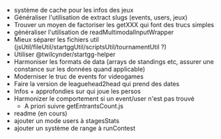 - système de cache pour les infos des jeux
- Généraliser l'utilisation de extract slugs (events, users, jeux)
- Trouver un moyen de factoriser les getXXX qui font des trucs simples
- généraliser l'utilisation de readMultimodalInputWrapper
- Mieux séparer les fichiers util (jsUtil/fileUtil/startggUtil/scriptsUtil/tournamentUtil ?)
- Utiliser @twilcynder/startgg-helper
- Harmoniser les formats de data (arrays de standings etc, assurer une constance sur les données quand applicable)
- Moderniser le truc de events for videogames
- Faire la version de leaguehead2head qui prend des dates
- Infos + approfondies sur qui joue les persos
- Harmonizer le comportement si un event/user n'est pas trouvé 
  - A priori suivre getEntrantsCount.js
- readme (en cours)
- ajouter un mode users à stagesStats
- ajouter un système de range à runContest